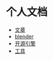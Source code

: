 # 个人文档

- [文章](./index/artcle.md)
- [blender](./index/blender.md)
- [开源引擎](./articles/engines.md)
- [工具](./index/tool.md)

